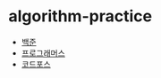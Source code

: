 # algorithm-practice
- [백준](https://github.com/cgkim449/algorithm-practice/tree/main/src/baekjoon)  
- [프로그래머스](https://github.com/cgkim449/algorithm-practice/tree/main/src/programmers)
- [코드포스](https://github.com/cgkim449/algorithm-practice/tree/main/src/codeforces)
